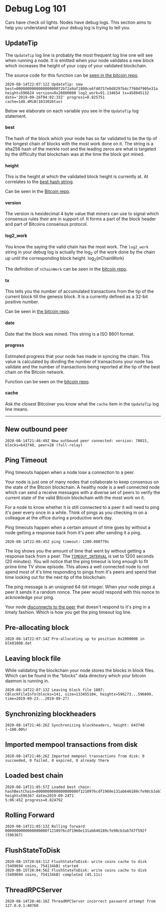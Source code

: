# Debug Log 101

Cars have check oil lights. Nodes have debug logs. This section aims to help you understand what your debug log is trying to tell you.

## UpdateTip

The `UpdateTip` log line is probably the most frequent log line one will see when running a node. It is emitted when your node validates a new block which increases the height of your copy of your validated blockchain.

The source code for this function can be [seen in the bitcoin repo](https://github.com/bitcoin/bitcoin/blob/b75f2ad72db6db93665c66279a4c9e8d5d89f027/src/validation.cpp#L2429-L2476).

```log
2020-08-14T22:07:12Z UpdateTip: new best=000000000000000000072bf2a9af1800ce6f40757e0d8297b4c7760df905e31a height=596624 version=0x20800000 log2_work=91.134654 tx=458945132 date='2019-09-26T04:02:33Z' progress=0.825751 cache=140.4MiB(1033026txo)
```


Below we elaborate on each variable you see in the `UpdateTip` log statement.

#### best

The hash of the block which your node has so far validated to be the tip of the longest chain of blocks with the most work done on it. The string is a sha256 hash of the merkle root and the leading zeros are what is targeted by the difficulty that blockchain was at the time the block got mined.

#### height

This is the height at which the validated block height is currently at. At correlates to the [best hash string](#best).

Can be seen in the [Bitcoin repo](https://github.com/bitcoin/bitcoin/blob/54f812d9d29893c690ae06b84aaeab128186aa36/src/chain.h#L149-L150).

#### version

The version is hexidecimal 4 byte value that miners can use to signal which consensus rules their are in support of. It forms a part of the block header and part of Bitcoins consensus protocol.

<!-- Mastering Bitcoin covers this will https://github.com/bitcoinbook/bitcoinbook/blob/develop/ch10.asciidoc -->

#### log2_work

You know the saying the valid chain has the most work. The `log2_work` string in your debug log is actually the log<sub>2</sub> of the work done by the chain up until the corresponding block height. log<sub>2</sub>(nChainWork)

The definition of `nChainWork` can be seen in the [bitcoin repo](https://github.com/bitcoin/bitcoin/blob/54f812d9d29893c690ae06b84aaeab128186aa36/src/chain.h#L161-L162).

#### tx

This tells you the number of accumulated transactions from the tip of the current block till the genesis block. It is a currently defined as a 32-bit positive number.

Can be seen in [the bitcoin repo](https://github.com/bitcoin/bitcoin/blob/54f812d9d29893c690ae06b84aaeab128186aa36/src/chain.h#L168-L171).

#### date

Date that the block was mined. This string is a ISO 8601 format.

#### progress

Estimated progress that your node has made in syncing the chain. This value is calculated by dividing the number of transactions your node has validate and the number of transactions being reported at the tip of the best chain on the Bitcoin network.

Function can be seen on the [bitcoin repo](https://github.com/bitcoin/bitcoin/blob/b75f2ad72db6db93665c66279a4c9e8d5d89f027/src/validation.cpp#L5193-L5210).

#### cache

Ask the closest Bitcoiner you know what the `cache` item in the `UpdateTip` log line means.

---

## New outbound peer

```log
2020-08-14T21:46:49Z New outbound peer connected: version: 70015, blocks=643740, peer=28 (full-relay)
```

## Ping Timeout

Ping timeouts happen when a node lose a connection to a peer.

Your node is just one of many nodes that collaborate to keep consensus on the state of the Bitcoin blockchain. A healthy node is a well connected node which can send a receive messages with a diverse set of peers to verify the current state of the valid Bitcoin blockchain with the most work on it.

For a node to know whether it is still connected to a peer it will need to ping it's peer every once in a while. Think of pings as you checking in on a colleague at the office during a productive work day.

Ping timeouts happen when a certain amount of time goes by without a node getting a response back from it's peer after sending it a ping.

```log
2020-08-14T22:06:45Z ping timeout: 1200.000778s
```

The log shows you the amount of time that went by without getting a response back from a peer. The [`TIMEOUT_INTERVAL`](https://github.com/bitcoin/bitcoin/blob/bd00d3b1f2036893419d1e8c514a8af2c4e4b1fb/src/net.h#L50-L51) is set to 1200 seconds (20 minutes). You will notice that the ping timeout is long enough to fit prime time TV show episode. This allows a well connected node to not spend most of it's time responding to pings from it's peers and spend that time looking out for the next tip of the blockchain. 

The ping message is an unsigned 64-bit integer. When your node pings a peer it sends it a random nonce. The peer would respond with this nonce to acknowledge your ping. 

Your node [disconnects to the peer](https://github.com/bitcoin/bitcoin/blob/bd00d3b1f2036893419d1e8c514a8af2c4e4b1fb/src/net.cpp#L1168) that doesn't respond to it's ping in a timely fashion. Which is how you get the ping timeout log line.

##  Pre-allocating block

```log
2020-08-14T22:07:14Z Pre-allocating up to position 0x2000000 in blk01808.dat
```


## Leaving block file

While validating the blockchain your node stores the blocks in block files. Which can be found in the "blocks" data directory which your bitcoin daemon is running in.  

```log
2020-08-14T22:07:13Z Leaving block file 1807: CBlockFileInfo(blocks=141, size=133455104, heights=596273...596809, time=2019-09-23...2019-09-27)
```

## Synchronizing blockheaders

```log
2020-08-14T21:46:26Z Synchronizing blockheaders, height: 643740 (~100.00%)
```

## Imported mempool transactions from disk

```log
2020-08-14T21:46:26Z Imported mempool transactions from disk: 0 succeeded, 0 failed, 0 expired, 0 already there
```

## Loaded best chain

```log
2020-08-14T21:05:57Z Loaded best chain: hashBestChain=0000000000000000000f1210976cdf1960e131ab646189cfe98cb3ab7d7f592f height=596367 date=2019-09-24T1
5:06:45Z progress=0.824792
```

## Rolling Forward

```log
2020-08-14T21:05:13Z Rolling forward 0000000000000000000f1210976cdf1960e131ab646189cfe98cb3ab7d7f592f (596367)
```

## FlushStateToDisk

```log
2020-08-15T20:04:11Z FlushStateToDisk: write coins cache to disk (5409694 coins, 754134kB) started
2020-08-15T20:04:56Z FlushStateToDisk: write coins cache to disk (5409694 coins, 754134kB) completed (45.11s)
```

## ThreadRPCServer

```log
2020-08-14T20:46:18Z ThreadRPCServer incorrect password attempt from 127.0.0.1:40760
```